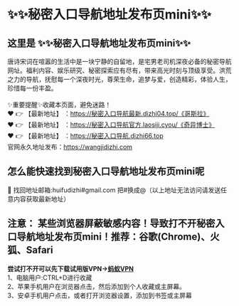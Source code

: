 # :sparkles::sparkles:秘密入口导航地址发布页mini:sparkles::sparkles:
## 这里是 :sparkles::sparkles:秘密入口导航地址发布页mini:sparkles::sparkles:<br>
唐诗宋词在喧嚣的生活中是一块宁静的自留地，是宅男老司机深夜必备的秘密导航网址。福利内容、娱乐研究、秘密探索应有尽有，带来高光时刻与顶级享受。洪荒之力的导航，抚慰每一个深夜时光，尊荣生命，追梦与爱，创造精彩，体验人生，珍惜每一份丰盈。<br><br>
✨重要提醒✨收藏本页面，避免迷路！<br>
❤️ 👉 【最新地址】 ：https://秘密入口导航最新.dizhi04.top/《哥斯拉》<br>
❤️ 👉 【最新地址】 ：https://秘密入口导航官方.laosiji.cyou/《奇异博士》<br>
❤️ 👉 【最新地址】 ：https://秘密入口导航.dizhi66.top<br>
官网永久地址发布：https://wangjidizhi.com<br>
## 怎么能快速找到**秘密入口导航地址发布页mini**呢<br>
📧 找回地址邮箱:huifudizhi#gmail.com 把#换成@（以上地址无法访问请发送任意内容获取最新地址）<br>
## 注意： 某些浏览器屏蔽敏感内容！导致打不开秘密入口导航地址发布页mini！推荐：谷歌(Chrome)、火狐、Safari<br>
**尝试打不开可以先下载试用版VPN→<a href="https://063.barrtaq.cc/c-21265/a-bS5rc">蚂蚁VPN</a>**<br>
1、电脑用户:CTRL+D进行收藏<br>
2、苹果手机用户在浏览器点击，然后添加到个人收藏或主屏幕。<br>
3、安卓手机用户点击，或者打开浏览器设置，添加到书签或主屏幕

